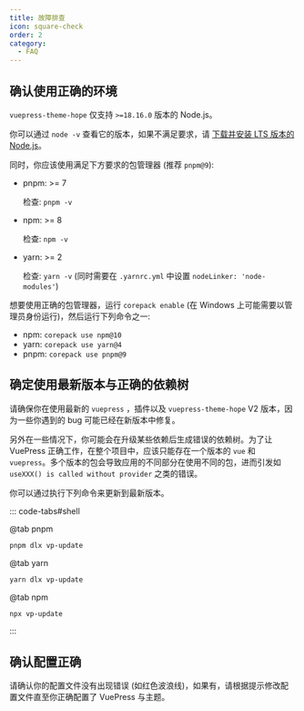 ```yaml
---
title: 故障排查
icon: square-check
order: 2
category:
  - FAQ
---
```


## 确认使用正确的环境

`vuepress-theme-hope` 仅支持 `>=18.16.0` 版本的 Node.js。

你可以通过 `node -v` 查看它的版本，如果不满足要求，请 [下载并安装 LTS 版本的 Node.js](../get-started/env.md#nodejs)。

同时，你应该使用满足下方要求的包管理器 (推荐 `pnpm@9`):

- pnpm: >= 7

  检查: `pnpm -v`

- npm: >= 8

  检查: `npm -v`

- yarn: >= 2

  检查: `yarn -v` (同时需要在 `.yarnrc.yml` 中设置 `nodeLinker: 'node-modules'`)

想要使用正确的包管理器，运行 `corepack enable` (在 Windows 上可能需要以管理员身份运行)，然后运行下列命令之一:

- npm: `corepack use npm@10`
- yarn: `corepack use yarn@4`
- pnpm: `corepack use pnpm@9`

## 确定使用最新版本与正确的依赖树

请确保你在使用最新的 `vuepress` ，插件以及 `vuepress-theme-hope` V2 版本，因为一些你遇到的 bug 可能已经在新版本中修复。

另外在一些情况下，你可能会在升级某些依赖后生成错误的依赖树。为了让 VuePress 正确工作，在整个项目中，应该只能存在一个版本的 `vue` 和 `vuepress`。多个版本的包会导致应用的不同部分在使用不同的包，进而引发如 `useXXX() is called without provider` 之类的错误。

你可以通过执行下列命令来更新到最新版本。

::: code-tabs#shell

@tab pnpm

```bash
pnpm dlx vp-update
```

@tab yarn

```bash
yarn dlx vp-update
```

@tab npm

```bash
npx vp-update
```

:::

## 确认配置正确

请确认你的配置文件没有出现错误 (如红色波浪线)，如果有，请根据提示修改配置文件直至你正确配置了 VuePress 与主题。
